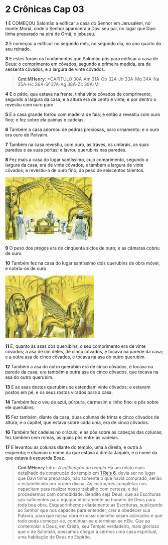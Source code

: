 # 2 Crônicas Cap 03

**1** 	E COMEÇOU Salomão a edificar a casa do Senhor em Jerusalém, no monte Moriá, onde o Senhor aparecera a Davi seu pai, no lugar que Davi tinha preparado na eira de Ornã, o jebuseu.

**2** 	E começou a edificar no segundo mês, no segundo dia, no ano quarto do seu reinado.

**3** 	E estes foram os fundamentos que Salomão pôs para edificar a casa de Deus: o comprimento em côvados, segundo a primeira medida, era de sessenta côvados, e a largura de vinte côvados.

> **Cmt MHenry**: *CAPÍTULO 30A-Am 31A-Ob 32A-Jn 33A-Mq 34A-Na 35A-Hc 36A-Sf 37A-Ag 38A-Zc 39A-Ml

**4** 	E o pátio, que estava na frente, tinha vinte côvados de comprimento, segundo a largura da casa, e a altura era de cento e vinte; e por dentro o revestiu com ouro puro.

**5** 	E a casa grande forrou com madeira de faia; e então a revestiu com ouro fino; e fez sobre ela palmas e cadeias.

**6** 	Também a casa adornou de pedras preciosas, para ornamento; e o ouro era ouro de Parvaim.

**7** 	Também na casa revestiu, com ouro, as traves, os umbrais, as suas paredes e as suas portas; e lavrou querubins nas paredes.

**8** 	Fez mais a casa do lugar santíssimo, cujo comprimento, segundo a largura da casa, era de vinte côvados, e também a largura de vinte côvados; e revestiu-a de ouro fino, do peso de seiscentos talentos.

![](../Images/SweetPublishing/11-8-1.jpg) 

**9** 	O peso dos pregos era de cinqüenta siclos de ouro; e as câmaras cobriu de ouro.

**10** 	Também fez na casa do lugar santíssimo dois querubins de obra móvel, e cobriu-os de ouro.

![](../Images/SweetPublishing/11-6-3.jpg) 

**11** 	E, quanto às asas dos querubins, o seu comprimento era de vinte côvados; a asa de um deles, de cinco côvados, e tocava na parede da casa; e a outra asa de cinco côvados, e tocava na asa do outro querubim.

**12** 	Também a asa do outro querubim era de cinco côvados, e tocava na parede da casa; era também a outra asa de cinco côvados, que tocava na asa do outro querubim.

**13** 	E as asas destes querubins se estendiam vinte côvados; e estavam postos em pé, e os seus rostos virados para a casa.

**14** 	Também fez o véu de azul, púrpura, carmesim e linho fino; e pôs sobre ele querubins;

**15** 	Fez também, diante da casa, duas colunas de trinta e cinco côvados de altura; e o capitel, que estava sobre cada uma, era de cinco côvados.

**16** 	Também fez cadeias no oráculo, e as pôs sobre as cabeças das colunas; fez também cem romãs, as quais pôs entre as cadeias.

**17** 	E levantou as colunas diante do templo, uma à direita, e outra à esquerda; e chamou o nome da que estava à direita Jaquim, e o nome da que estava à esquerda Boaz.


> **Cmt MHenry** Intro: *A edificação do templo* Há um relato mais detalhado da construção do templo em [1 Reis 6](../11A-1Rs/06.md#0). devia ser no lugar que Davi tinha preparado, não somente o que havia comprado, senão o estabelecido por ordem divina. As instruções completas nos capacitam para realizar nosso trabalho com certeza, e dai procedermos com comodidade. Bendito seja Deus, que as Escrituras são suficientes para equipar inteiramente ao homem de Deus para toda boa obra. Esquadrinhemos diariamente as Escrituras, suplicando ao Senhor que nos capacite para entender, crer e obedecer sua Palavra, para que nossa obra e nosso caminho sejam aclarados e que todo poda começar-se, continuar-se e terminar-se nEle. Que ao contemplar a Deus, em Cristo, seu Templo verdadeiro, mais glorioso que o de Salomão, possamos chegar a sermos uma casa espiritual, uma habitação de Deus no Espírito.